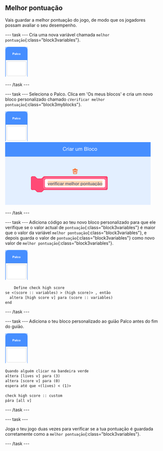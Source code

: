 ## Melhor pontuação

Vais guardar a melhor pontuaçāo do jogo, de modo que os jogadores possam avaliar o seu desempenho.

\--- task \--- Cria uma nova variável chamada `melhor pontuaçāo`{:class="block3variables"}.

![Actor palco](images/stage-sprite.png)

\--- /task \---

\--- task \--- Seleciona o Palco. Clica em 'Os meus blocos' e cria um novo bloco personalizado chamado `cVerificar melhor pontuaçāo`{:class="block3myblocks"}.

![Actor palco](images/stage-sprite.png) ![captura de ecrã](images/dots-custom-1.png)

\--- /task \---

\--- task \--- Adiciona código ao teu novo bloco personalizado para que ele verifique se o valor actual de `pontuaçāo`{:class="block3variables"} é maior que o valor da variável `melhor pontuaçāo`{:class="block3variables"}, e depois guarda o valor de `pontuaçāo`{:class="block3variables"} como novo valor de `melhor pontuaçāo`{:class="block3variables"}.

![Actor palco](images/stage-sprite.png)

```blocks3
    Define check high score
se <(score :: variables) > (high score)> , então 
  altera [high score v] para (score :: variables)
end
```

\--- /task \---

\--- task \--- Adiciona o teu bloco personalizado ao guiāo Palco antes do fim do guiāo.

![Actor palco](images/stage-sprite.png)

```blocks3
Quando alguém clicar na bandeira verde
altera [lives v] para (3)
altera [score v] para (0)
espera até que <(lives) < (1)>

check high score :: custom
pára [all v]
```

\--- /task \---

\--- task \---

Joga o teu jogo duas vezes para verificar se a tua pontuaçāo é guardada corretamente como a `melhor pontuaçāo`{:class="block3variables"}.

\--- /task \---